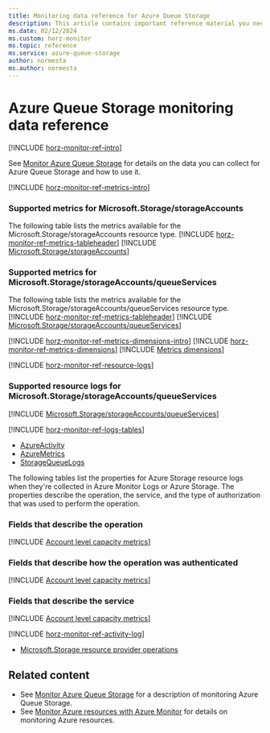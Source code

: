```yaml
---
title: Monitoring data reference for Azure Queue Storage
description: This article contains important reference material you need when you monitor Azure Queue Storage.
ms.date: 02/12/2024
ms.custom: horz-monitor
ms.topic: reference
ms.service: azure-queue-storage
author: normesta
ms.author: normesta
---
```


# Azure Queue Storage monitoring data reference

<!-- Intro -->
[!INCLUDE [horz-monitor-ref-intro](~/reusable-content/ce-skilling/azure/includes/azure-monitor/horizontals/horz-monitor-ref-intro.md)]

See [Monitor Azure Queue Storage](monitor-queue-storage.md) for details on the data you can collect for Azure Queue Storage and how to use it.

<!-- ## Metrics. Required section. -->
[!INCLUDE [horz-monitor-ref-metrics-intro](~/reusable-content/ce-skilling/azure/includes/azure-monitor/horizontals/horz-monitor-ref-metrics-intro.md)]

### Supported metrics for Microsoft.Storage/storageAccounts
The following table lists the metrics available for the Microsoft.Storage/storageAccounts resource type.
[!INCLUDE [horz-monitor-ref-metrics-tableheader](~/reusable-content/ce-skilling/azure/includes/azure-monitor/horizontals/horz-monitor-ref-metrics-tableheader.md)]
[!INCLUDE [Microsoft.Storage/storageAccounts](~/azure-reference-other-repo/azure-monitor-ref/supported-metrics/includes/microsoft-storage-storageaccounts-metrics-include.md)]

### Supported metrics for Microsoft.Storage/storageAccounts/queueServices
The following table lists the metrics available for the Microsoft.Storage/storageAccounts/queueServices resource type.
[!INCLUDE [horz-monitor-ref-metrics-tableheader](~/reusable-content/ce-skilling/azure/includes/azure-monitor/horizontals/horz-monitor-ref-metrics-tableheader.md)]
[!INCLUDE [Microsoft.Storage/storageAccounts/queueServices](~/azure-reference-other-repo/azure-monitor-ref/supported-metrics/includes/microsoft-storage-storageaccounts-queueservices-metrics-include.md)]

<a id="metrics-dimensions"></a>
[!INCLUDE [horz-monitor-ref-metrics-dimensions-intro](~/reusable-content/ce-skilling/azure/includes/azure-monitor/horizontals/horz-monitor-ref-metrics-dimensions-intro.md)]
[!INCLUDE [horz-monitor-ref-metrics-dimensions](~/reusable-content/ce-skilling/azure/includes/azure-monitor/horizontals/horz-monitor-ref-metrics-dimensions.md)]
[!INCLUDE [Metrics dimensions](../../../includes/azure-storage-account-metrics-dimensions.md)]

<a id="resource-logs-preview"></a>
[!INCLUDE [horz-monitor-ref-resource-logs](~/reusable-content/ce-skilling/azure/includes/azure-monitor/horizontals/horz-monitor-ref-resource-logs.md)]

### Supported resource logs for Microsoft.Storage/storageAccounts/queueServices
[!INCLUDE [Microsoft.Storage/storageAccounts/queueServices](~/azure-reference-other-repo/azure-monitor-ref/supported-logs/includes/microsoft-storage-storageaccounts-queueservices-logs-include.md)]

<!-- ## Azure Monitor Logs tables. Required section. -->
[!INCLUDE [horz-monitor-ref-logs-tables](~/reusable-content/ce-skilling/azure/includes/azure-monitor/horizontals/horz-monitor-ref-logs-tables.md)]

- [AzureActivity](/azure/azure-monitor/reference/tables/azureactivity)
- [AzureMetrics](/azure/azure-monitor/reference/tables/azuremetrics)
- [StorageQueueLogs](/azure/azure-monitor/reference/tables/storagequeuelogs)

The following tables list the properties for Azure Storage resource logs when they're collected in Azure Monitor Logs or Azure Storage. The properties describe the operation, the service, and the type of authorization that was used to perform the operation.

### Fields that describe the operation

[!INCLUDE [Account level capacity metrics](../../../includes/azure-storage-logs-properties-operation.md)]

### Fields that describe how the operation was authenticated

[!INCLUDE [Account level capacity metrics](../../../includes/azure-storage-logs-properties-authentication.md)]

### Fields that describe the service

[!INCLUDE [Account level capacity metrics](../../../includes/azure-storage-logs-properties-service.md)]

<!-- ## Activity log. Required section. -->
[!INCLUDE [horz-monitor-ref-activity-log](~/reusable-content/ce-skilling/azure/includes/azure-monitor/horizontals/horz-monitor-ref-activity-log.md)]
- [Microsoft.Storage resource provider operations](/azure/role-based-access-control/resource-provider-operations#microsoftstorage)

## Related content

- See [Monitor Azure Queue Storage](monitor-queue-storage.md) for a description of monitoring Azure Queue Storage.
- See [Monitor Azure resources with Azure Monitor](/azure/azure-monitor/essentials/monitor-azure-resource) for details on monitoring Azure resources.

